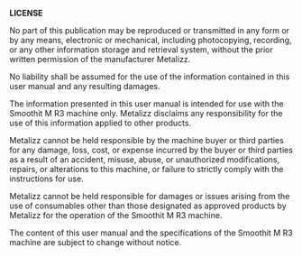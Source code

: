**LICENSE**

No part of this publication may be reproduced or transmitted in any form or by any means, electronic or mechanical, including photocopying, recording, or any other information storage and retrieval system, without the prior written permission of the manufacturer Metalizz.

No liability shall be assumed for the use of the information contained in this user manual and any resulting damages.

The information presented in this user manual is intended for use with the Smoothit M R3 machine only. Metalizz disclaims any responsibility for the use of this information applied to other products.

Metalizz cannot be held responsible by the machine buyer or third parties for any damage, loss, cost, or expense incurred by the buyer or third parties as a result of an accident, misuse, abuse, or unauthorized modifications, repairs, or alterations to this machine, or failure to strictly comply with the instructions for use.

Metalizz cannot be held responsible for damages or issues arising from the use of consumables other than those designated as approved products by Metalizz for the operation of the Smoothit M R3 machine.

The content of this user manual and the specifications of the Smoothit M R3 machine are subject to change without notice.
